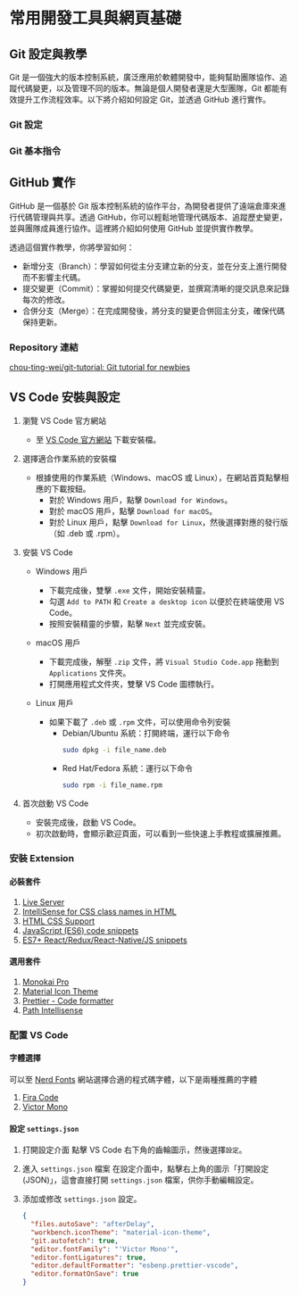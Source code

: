 # 常用開發工具與網頁基礎

## Git 設定與教學

Git 是一個強大的版本控制系統，廣泛應用於軟體開發中，能夠幫助團隊協作、追蹤代碼變更，以及管理不同的版本。無論是個人開發者還是大型團隊，Git 都能有效提升工作流程效率。以下將介紹如何設定 Git，並透過 GitHub 進行實作。

### Git 設定

### Git 基本指令

## GitHub 實作

GitHub 是一個基於 Git 版本控制系統的協作平台，為開發者提供了遠端倉庫來進行代碼管理與共享。透過 GitHub，你可以輕鬆地管理代碼版本、追蹤歷史變更，並與團隊成員進行協作。這裡將介紹如何使用 GitHub 並提供實作教學。

透過這個實作教學，你將學習如何：

- 新增分支（Branch）：學習如何從主分支建立新的分支，並在分支上進行開發而不影響主代碼。
- 提交變更（Commit）：掌握如何提交代碼變更，並撰寫清晰的提交訊息來記錄每次的修改。
- 合併分支（Merge）：在完成開發後，將分支的變更合併回主分支，確保代碼保持更新。

### Repository 連結

[chou-ting-wei/git-tutorial: Git tutorial for newbies](https://github.com/chou-ting-wei/git-tutorial)

## VS Code 安裝與設定

1. 瀏覽 VS Code 官方網站

   - 至 [VS Code 官方網站](https://code.visualstudio.com/) 下載安裝檔。

2. 選擇適合作業系統的安裝檔

   - 根據使用的作業系統（Windows、macOS 或 Linux），在網站首頁點擊相應的下載按鈕。
     - 對於 Windows 用戶，點擊 `Download for Windows`。
     - 對於 macOS 用戶，點擊 `Download for macOS`。
     - 對於 Linux 用戶，點擊 `Download for Linux`，然後選擇對應的發行版（如 .deb 或 .rpm）。

3. 安裝 VS Code

   - Windows 用戶

     - 下載完成後，雙擊 `.exe` 文件，開始安裝精靈。
     - 勾選 `Add to PATH` 和 `Create a desktop icon` 以便於在終端使用 VS Code。
     - 按照安裝精靈的步驟，點擊 `Next` 並完成安裝。

   - macOS 用戶

     - 下載完成後，解壓 `.zip` 文件，將 `Visual Studio Code.app` 拖動到 `Applications` 文件夾。
     - 打開應用程式文件夾，雙擊 VS Code 圖標執行。

   - Linux 用戶
     - 如果下載了 `.deb` 或 `.rpm` 文件，可以使用命令列安裝
       - Debian/Ubuntu 系統：打開終端，運行以下命令
         ```bash
         sudo dpkg -i file_name.deb
         ```
       - Red Hat/Fedora 系統：運行以下命令
         ```bash
         sudo rpm -i file_name.rpm
         ```

4. 首次啟動 VS Code
   - 安裝完成後，啟動 VS Code。
   - 初次啟動時，會顯示歡迎頁面，可以看到一些快速上手教程或擴展推薦。

### 安裝 Extension

#### 必裝套件

1. [Live Server](https://marketplace.visualstudio.com/items?itemName=ritwickdey.LiveServer)
2. [IntelliSense for CSS class names in HTML](https://marketplace.visualstudio.com/items?itemName=Zignd.html-css-class-completion)
3. [HTML CSS Support](https://marketplace.visualstudio.com/items?itemName=ecmel.vscode-html-css)
4. [JavaScript (ES6) code snippets](https://marketplace.visualstudio.com/items?itemName=xabikos.JavaScriptSnippets)
5. [ES7+ React/Redux/React-Native/JS snippets](https://marketplace.visualstudio.com/items?itemName=dsznajder.es7-react-js-snippets)

#### 選用套件

1. [Monokai Pro](https://marketplace.visualstudio.com/items?itemName=monokai.theme-monokai-pro-vscode)
2. [Material Icon Theme](https://marketplace.visualstudio.com/items?itemName=PKief.material-icon-theme)
3. [Prettier - Code formatter](https://marketplace.visualstudio.com/items?itemName=esbenp.prettier-vscode)
4. [Path Intellisense](https://marketplace.visualstudio.com/items?itemName=christian-kohler.path-intellisense)

### 配置 VS Code

#### 字體選擇

可以至 [Nerd Fonts](https://www.nerdfonts.com/font-downloads) 網站選擇合適的程式碼字體，以下是兩種推薦的字體

1. [Fira Code](https://github.com/tonsky/FiraCode)
2. [Victor Mono](https://rubjo.github.io/victor-mono/)

#### 設定 `settings.json`

1. 打開設定介面
   點擊 VS Code 右下角的齒輪圖示，然後選擇`設定`。

2. 進入 `settings.json` 檔案
   在設定介面中，點擊右上角的圖示「打開設定 (JSON)」，這會直接打開 `settings.json` 檔案，供你手動編輯設定。

3. 添加或修改 `settings.json` 設定。
   ```json
   {
     "files.autoSave": "afterDelay",
     "workbench.iconTheme": "material-icon-theme",
     "git.autofetch": true,
     "editor.fontFamily": "'Victor Mono'",
     "editor.fontLigatures": true,
     "editor.defaultFormatter": "esbenp.prettier-vscode",
     "editor.formatOnSave": true
   }
   ```
